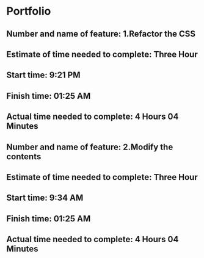 # Portfolio

## Number and name of feature: 1.Refactor the CSS

## Estimate of time needed to complete: Three Hour 

## Start time: 9:21 PM 

## Finish time: 01:25 AM

## Actual time needed to complete: 4 Hours 04 Minutes 



## Number and name of feature: 2.Modify the contents

## Estimate of time needed to complete: Three Hour 

## Start time: 9:34 AM 

## Finish time: 01:25 AM

## Actual time needed to complete: 4 Hours 04 Minutes 

